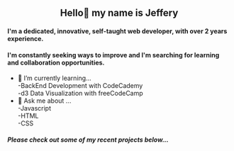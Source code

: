 


<center> <h2>Hello👋 my name is Jeffery</h2> </center>

#### I'm a dedicated, innovative, self-taught web developer, with over 2 years experience.

#### I'm constantly seeking ways to improve and I'm searching for learning and collaboration opportunities.
- 🌱 I’m currently learning...  
-BackEnd Development with CodeCademy  
-d3 Data Visualization with freeCodeCamp  
- 💬 Ask me about ...  
-Javascript  
-HTML  
-CSS  
##### Please check out some of my recent projects below...


<!--
**egbonjefri/egbonjefri** is a ✨ _special_ ✨ repository because its `README.md` (this file) appears on your GitHub profile.

Here are some ideas to get you started:

- 🔭 I’m currently working on ...
- 🌱 I’m currently learning ...
- 👯 I’m looking to collaborate on ...
- 🤔 I’m looking for help with ...
- 💬 Ask me about ...
- 📫 How to reach me: ...
- 😄 Pronouns: ...
- ⚡ Fun fact: ...
-->
